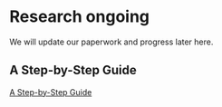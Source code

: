 # Research ongoing

We will update our paperwork and progress later here.



## A Step-by-Step Guide
[A Step-by-Step Guide](https://github.com/Aprilistic/Medical_LLM/blob/main/GUIDE.md)
